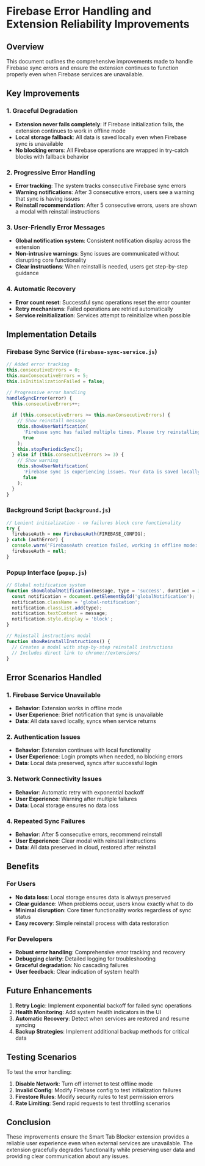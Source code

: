# Firebase Error Handling and Extension Reliability Improvements

## Overview

This document outlines the comprehensive improvements made to handle Firebase sync errors and ensure the extension continues to function properly even when Firebase services are unavailable.

## Key Improvements

### 1. Graceful Degradation
- **Extension never fails completely**: If Firebase initialization fails, the extension continues to work in offline mode
- **Local storage fallback**: All data is saved locally even when Firebase sync is unavailable
- **No blocking errors**: All Firebase operations are wrapped in try-catch blocks with fallback behavior

### 2. Progressive Error Handling
- **Error tracking**: The system tracks consecutive Firebase sync errors
- **Warning notifications**: After 3 consecutive errors, users see a warning that sync is having issues
- **Reinstall recommendation**: After 5 consecutive errors, users are shown a modal with reinstall instructions

### 3. User-Friendly Error Messages
- **Global notification system**: Consistent notification display across the extension
- **Non-intrusive warnings**: Sync issues are communicated without disrupting core functionality
- **Clear instructions**: When reinstall is needed, users get step-by-step guidance

### 4. Automatic Recovery
- **Error count reset**: Successful sync operations reset the error counter
- **Retry mechanisms**: Failed operations are retried automatically
- **Service reinitialization**: Services attempt to reinitialize when possible

## Implementation Details

### Firebase Sync Service (`firebase-sync-service.js`)
```javascript
// Added error tracking
this.consecutiveErrors = 0;
this.maxConsecutiveErrors = 5;
this.isInitializationFailed = false;

// Progressive error handling
handleSyncError(error) {
  this.consecutiveErrors++;
  
  if (this.consecutiveErrors >= this.maxConsecutiveErrors) {
    // Show reinstall message
    this.showUserNotification(
      'Firebase sync has failed multiple times. Please try reinstalling the extension to fix sync issues.',
      true
    );
    this.stopPeriodicSync();
  } else if (this.consecutiveErrors >= 3) {
    // Show warning
    this.showUserNotification(
      'Firebase sync is experiencing issues. Your data is saved locally and will sync when connection is restored.',
      false
    );
  }
}
```

### Background Script (`background.js`)
```javascript
// Lenient initialization - no failures block core functionality
try {
  firebaseAuth = new FirebaseAuth(FIREBASE_CONFIG);
} catch (authError) {
  console.warn('FirebaseAuth creation failed, working in offline mode:', authError);
  firebaseAuth = null;
}
```

### Popup Interface (`popup.js`)
```javascript
// Global notification system
function showGlobalNotification(message, type = 'success', duration = 3000) {
  const notification = document.getElementById('globalNotification');
  notification.className = 'global-notification';
  notification.classList.add(type);
  notification.textContent = message;
  notification.style.display = 'block';
}

// Reinstall instructions modal
function showReinstallInstructions() {
  // Creates a modal with step-by-step reinstall instructions
  // Includes direct link to chrome://extensions/
}
```

## Error Scenarios Handled

### 1. Firebase Service Unavailable
- **Behavior**: Extension works in offline mode
- **User Experience**: Brief notification that sync is unavailable
- **Data**: All data saved locally, syncs when service returns

### 2. Authentication Issues
- **Behavior**: Extension continues with local functionality
- **User Experience**: Login prompts when needed, no blocking errors
- **Data**: Local data preserved, syncs after successful login

### 3. Network Connectivity Issues
- **Behavior**: Automatic retry with exponential backoff
- **User Experience**: Warning after multiple failures
- **Data**: Local storage ensures no data loss

### 4. Repeated Sync Failures
- **Behavior**: After 5 consecutive errors, recommend reinstall
- **User Experience**: Clear modal with reinstall instructions
- **Data**: All data preserved in cloud, restored after reinstall

## Benefits

### For Users
- **No data loss**: Local storage ensures data is always preserved
- **Clear guidance**: When problems occur, users know exactly what to do
- **Minimal disruption**: Core timer functionality works regardless of sync status
- **Easy recovery**: Simple reinstall process with data restoration

### For Developers
- **Robust error handling**: Comprehensive error tracking and recovery
- **Debugging clarity**: Detailed logging for troubleshooting
- **Graceful degradation**: No cascading failures
- **User feedback**: Clear indication of system health

## Future Enhancements

1. **Retry Logic**: Implement exponential backoff for failed sync operations
2. **Health Monitoring**: Add system health indicators in the UI
3. **Automatic Recovery**: Detect when services are restored and resume syncing
4. **Backup Strategies**: Implement additional backup methods for critical data

## Testing Scenarios

To test the error handling:

1. **Disable Network**: Turn off internet to test offline mode
2. **Invalid Config**: Modify Firebase config to test initialization failures
3. **Firestore Rules**: Modify security rules to test permission errors
4. **Rate Limiting**: Send rapid requests to test throttling scenarios

## Conclusion

These improvements ensure the Smart Tab Blocker extension provides a reliable user experience even when external services are unavailable. The extension gracefully degrades functionality while preserving user data and providing clear communication about any issues. 